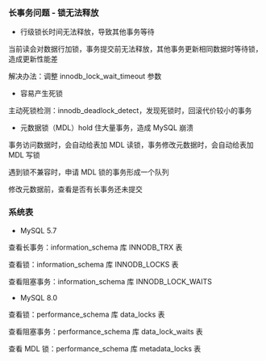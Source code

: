 ### 长事务问题 - 锁无法释放

* 行级锁长时间无法释放，导致其他事务等待

当前读会对数据行加锁，事务提交前无法释放，其他事务更新相同数据时等待锁，造成更新性能差

解决办法：调整 innodb_lock_wait_timeout 参数

* 容易产生死锁

主动死锁检测：innodb_deadlock_detect，发现死锁时，回滚代价较小的事务

* 元数据锁（MDL）hold 住大量事务，造成 MySQL 崩溃

事务访问数据时，会自动给表加 MDL 读锁，事务修改元数据时，会自动给表加 MDL 写锁

遇到锁不兼容时，申请 MDL 锁的事务形成一个队列

修改元数据前，查看是否有长事务还未提交


### 系统表

* MySQL 5.7

查看长事务：information_schema 库 INNODB_TRX 表

查看锁：information_schema 库 INNODB_LOCKS 表

查看阻塞事务：information_schema 库 INNODB_LOCK_WAITS

* MySQL 8.0

查看锁：performance_schema 库 data_locks 表

查看阻塞事务：performance_schema 库 data_lock_waits 表

查看 MDL 锁：performance_schema 库 metadata_locks 表
